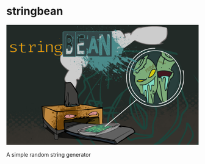 # stringbean
![alt text](https://github.com/dirtybrie/stringbean/blob/base/img/stringbean.png?raw=true)

A simple random string generator

